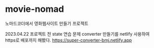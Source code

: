 # movie-nomad
노마드코더에서 영화웹사이트 만들기 프로젝트 

2023.04.22
프로젝트 전 state 연습 문제 converter 만들기를 netlify 사용하여 https로 배포까지 해봤다.
https://super-converter-bmj.netlify.app
